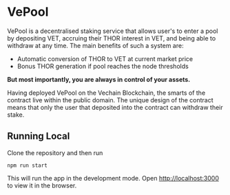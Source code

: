 # VePool

VePool is a decentralised staking service that allows user's to enter a pool by depositing VET, accruing their THOR interest in VET, and being able to withdraw at any time. The main benefits of such a system are:

- Automatic conversion of THOR to VET at current market price
- Bonus THOR generation if pool reaches the node thresholds

**But most importantly, you are always in control of your assets.**

Having deployed VePool on the Vechain Blockchain, the smarts of the contract live within the public domain. The unique design of the contract means that only the user that deposited into the contract can withdraw their stake.

## Running Local

Clone the repository and then run

`npm run start`

This will run the app in the development mode.
Open [http://localhost:3000](http://localhost:3000) to view it in the browser.

